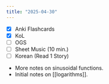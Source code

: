 ```yaml
---
title: "2025-04-30"
---
```


- [x] Anki Flashcards
- [x] KoL
- [ ] OGS
- [ ] Sheet Music (10 min.)
- [ ] Korean (Read 1 Story)

* More notes on sinusoidal functions.
* Initial notes on [[logarithms]].